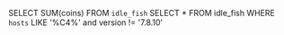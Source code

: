 SELECT SUM(coins) FROM `idle_fish`
SELECT * FROM idle_fish WHERE `hosts` LIKE '%C4%' and version != '7.8.10'
